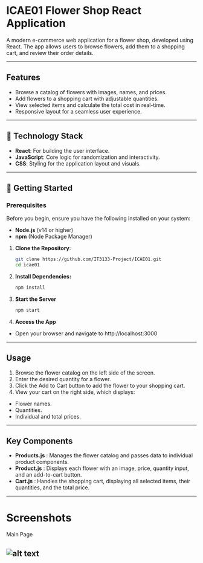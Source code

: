 # ICAE01 Flower Shop React Application
A modern e-commerce web application for a flower shop, developed using React. The app allows users to browse flowers, add them to a shopping cart, and review their order details.
 

---

## Features 

- Browse a catalog of flowers with images, names, and prices.
- Add flowers to a shopping cart with adjustable quantities.
- View selected items and calculate the total cost in real-time.
- Responsive layout for a seamless user experience.

---

## 🚀 Technology Stack 

- **React**: For building the user interface.
- **JavaScript**: Core logic for randomization and interactivity.
- **CSS**: Styling for the application layout and visuals.

---

## 🚦 Getting Started
### Prerequisites

Before you begin, ensure you have the following installed on your system:

- **Node.js** (v14 or higher)
- **npm** (Node Package Manager)

1. **Clone the Repository**:
   ```bash
   git clone https://github.com/IT3133-Project/ICAE01.git
   cd icae01
    ```

2. **Install Dependencies:**
    ```bash
   npm install
    ```

3. **Start the Server**
    ```bash
   npm start
    ```
4. **Access the App**
- Open your browser and navigate to http://localhost:3000

---

## Usage
1. Browse the flower catalog on the left side of the screen.
2. Enter the desired quantity for a flower.
3. Click the Add to Cart button to add the flower to your shopping cart.
4. View your cart on the right side, which displays:
 - Flower names.
 - Quantities.
 - Individual and total prices.

---
## Key Components
- **Products.js** : Manages the flower catalog and passes data to individual product components.
- **Product.js** : Displays each flower with an image, price, quantity input, and an add-to-cart button.
- **Cart.js** : Handles the shopping cart, displaying all selected items, their quantities, and the total price.

---

# Screenshots
Main Page

![alt text](image.png)
---

